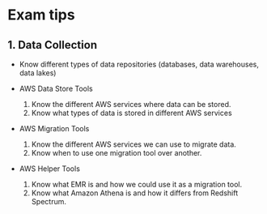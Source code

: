 # Exam tips

## 1. Data Collection

* Know different types of data repositories (databases, data warehouses, data lakes)

* AWS Data Store Tools
    1. Know the different AWS services where data can be stored.
    2. Know what types of data is stored in different AWS services

* AWS Migration Tools
    1. Know the different AWS services we can use to migrate data.
    2. Know when to use one migration tool over another.

* AWS Helper Tools
    1. Know what EMR is and how we could use it as a migration tool.
    2. Know what Amazon Athena is and how it differs from Redshift Spectrum.


